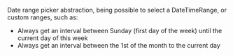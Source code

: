 Date range picker abstraction, being possible to select a DateTimeRange, or custom ranges, such as:
- Always get an interval between Sunday (first day of the week) until the current day of this week
- Always get an interval between the 1st of the month to the current day